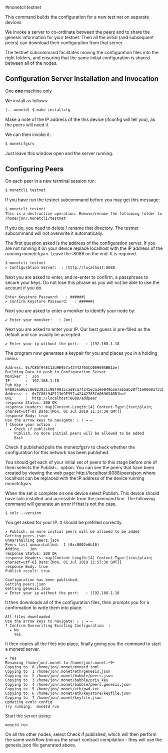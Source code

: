 #monetcli testnet

This command builds the configuration for a new test net on separate devices

We invoke a server to co-ordinate between the peers and to share the genesis information for your testnet. Then all the initial (and subsequent peers) can download their configuration from that server. 

The testnet subcommand facilitates moving the configuration files into the right folders, and ensuring that the same initial configuration is shared between all of the nodes.

## Configuration Server Installation and Invocation
One **one** machine only

We install as follows:
```bash
[...monetd] $ make installcfg 
```

Make a note of the IP address of the this device (ifconfig will tell you), as the peers will need it.

We can then invoke it:
```bash
$ monetcfgsrv
```

Just leave this window open and the server running. 

## Configuring Peers

On each peer in a new terminal session run:

```bash
$ monetcli testnet
```

If you have run the testnet subcommand before you may get this message:

```bash
$ monetcli testnet
This is a destructive operation. Remove/rename the following folder to proceed.
/home/jon/.monetcli/testnet
```
If you do, you need to delete / rename that directory. The testnet subcommand will not overwrite it automatically. 


The first question asked is the address of the configuration server. If you are not running it on your device replace localhost with the IP address of the running monetcfgsrv. Leave the :8088 on the end. It is required.

```bash
$ monetcli testnet
✔ Configuration Server:  : |http://localhost:8088
```

Next you are asked to enter, and re-enter to confirm, a passphrase to secure your keys. Do not lose this phrase as you will not be able to use the account if you do.

```
Enter Keystore Password:   : ######|
✔ Confirm Keystore Password:   : ######|
```

Next you are asked to enter a moniker to identify your node by:
```
✔ Enter your moniker:   : Jon|

```

Next you are asked to enter your IP. Our best guess is pre-filled as the default and can usually be accepted.
```
✔ Enter your ip without the port:   : |192.168.1.18
```

The program now generates a keypair for you and places you in a holding menu.
```
Address: 0x7C86f94E113d9E957a42442765Cd06969ABB1bef
Building Data to push to Configuration Server
Moniker  :  Jon
IP       :  192.168.1.18
Pub Key  :  04893ea962c86923931c99f0915cae9ca74245e3a1ee949b5e7a65eb20ff1e00601f33bc29400f522744b142b36ecc54a5b37e38a712405dba44bf5673bbfb0543
Address  :  0x7C86f94E113d9E957a42442765Cd06969ABB1bef
URL      :  http://localhost:8088/addpeer
response Status: 200 OK
response Headers: map[Content-Length:[4] Content-Type:[text/plain; charset=utf-8] Date:[Mon, 01 Jul 2019 11:37:39 GMT]]
response Body: true
Use the arrow keys to navigate: ↓ ↑ → ← 
? Choose your action  : 
  ▸ Check if published
    Publish, no more initial peers will be allowed to be added
    Exit

```
Check if published polls the monetcfgsrv to check whether the configuration for this network has been published. 

You should get each of your initial set of peers to this stage before one of them selects the Publish... option. You can see the peers that have been created by viewing the web page: http://localhost:8088/peersjson where localhost can be replaced with the IP address of the device running monetcfgsrv.

When the set is complete on one device select Publish. This device should have solc installed and accessible from the command line. The following command will generate an error if that is not the case. 

```
$ solc --version
```


You get asked for your IP. It should be prefilled correctly. 
```
✔ Publish, no more initial peers will be allowed to be added
Getting peers.json
Unmarshalling peers.json
Peers list unmarshalled:  1 [0xc0002e6b10]
Adding...  Jon
response Status: 200 OK
response Headers: map[Content-Length:[4] Content-Type:[text/plain; charset=utf-8] Date:[Mon, 01 Jul 2019 11:57:38 GMT]]
response Body: true
Publish result: true

Configuration has been published.
Getting peers.json
Getting genesis.json
✔ Enter your ip without the port:   : |192.168.1.18
```

It then downloads all of the configuration files, then prompts you for a confirmation to write them into place.
```
All files downloaded
Use the arrow keys to navigate: ↓ ↑ → ← 
? Confirm Overwriting Existing Configuration  : 
  ▸ No
    Yes
```

It then copies all the files into place, finally giving you the command to start a monetd server. 
```
✔ Yes
Renaming /home/jon/.monet to /home/jon/.monet.~9~
Copying to  0 /home/jon/.monet/monetd.toml
Copying to  1 /home/jon/.monet/eth/genesis.json
Copying to  2 /home/jon/.monet/babble/peers.json
Copying to  3 /home/jon/.monet/babble/priv_key
Copying to  4 /home/jon/.monet/babble/peers.genesis.json
Copying to  5 /home/jon/.monet/eth/pwd.txt
Copying to  6 /home/jon/.monet/eth/keystore/keyfile.json
Copying to  7 /home/jon/.monet/keyfile.json
Updating evmlc config
Try running:  monetd run
```

Start the server using:
```
monetd run
```

On all the other nodes, select  Check if published, which will then perform the same workflow (minus the smart contract compilation - they will use the genesis.json file generated above. 


